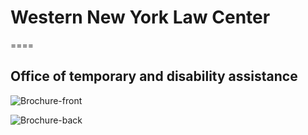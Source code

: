 # Western New York Law Center
====

## Office of temporary and disability assistance


![Brochure-front](https://raw.github.com/adilansari/otda/master/Phase%204/otda_front.png)

![Brochure-back](https://raw.github.com/adilansari/otda/master/Phase%204/otda_back.png)
